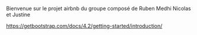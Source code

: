 Bienvenue sur le projet airbnb du groupe composé de Ruben Medhi Nicolas et Justine

https://getbootstrap.com/docs/4.2/getting-started/introduction/
